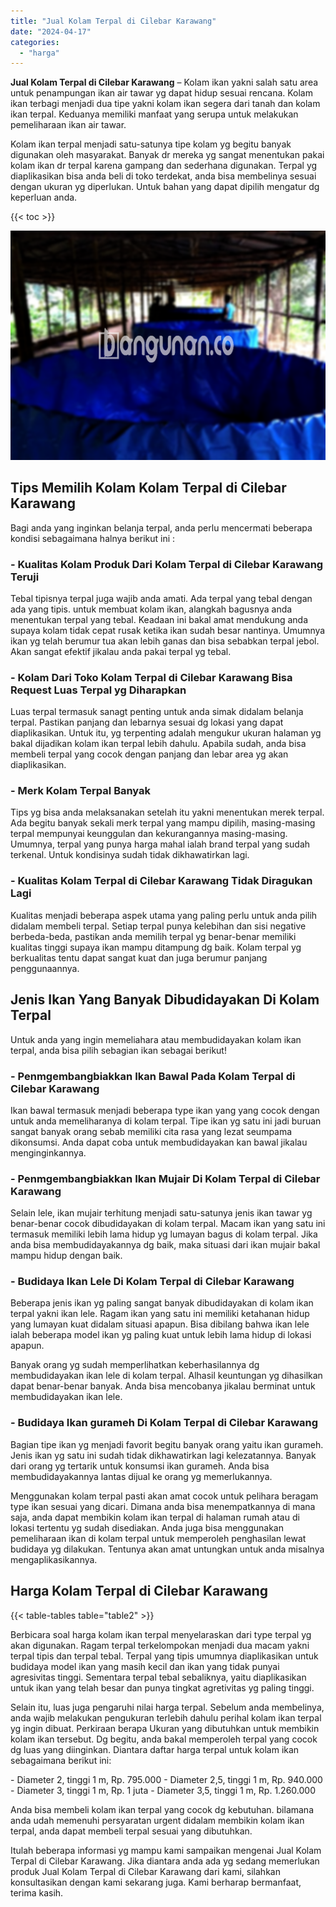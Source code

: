 ```yaml
---
title: "Jual Kolam Terpal di Cilebar Karawang"
date: "2024-04-17"
categories: 
  - "harga"
---
```


**Jual Kolam Terpal di Cilebar Karawang** – Kolam ikan yakni salah satu area untuk penampungan ikan air tawar yg dapat hidup sesuai rencana. Kolam ikan terbagi menjadi dua tipe yakni kolam ikan segera dari tanah dan kolam ikan terpal. Keduanya memiliki manfaat yang serupa untuk melakukan pemeliharaan ikan air tawar.

Kolam ikan terpal menjadi satu-satunya tipe kolam yg begitu banyak digunakan oleh masyarakat. Banyak dr mereka yg sangat menentukan pakai kolam ikan dr terpal karena gampang dan sederhana digunakan. Terpal yg diaplikasikan bisa anda beli di toko terdekat, anda bisa membelinya sesuai dengan ukuran yg diperlukan. Untuk bahan yang dapat dipilih mengatur dg keperluan anda.

{{< toc >}}

![Jual Kolam Terpal di Cilebar Karawang](/images/jual-kolam-terpal-62.png)

## Tips Memilih Kolam Kolam Terpal di Cilebar Karawang

Bagi anda yang inginkan belanja terpal, anda perlu mencermati beberapa kondisi sebagaimana halnya berikut ini :

### \- Kualitas Kolam Produk Dari Kolam Terpal di Cilebar Karawang Teruji

Tebal tipisnya terpal juga wajib anda amati. Ada terpal yang tebal dengan ada yang tipis. untuk membuat kolam ikan, alangkah bagusnya anda menentukan terpal yang tebal. Keadaan ini bakal amat mendukung anda supaya kolam tidak cepat rusak ketika ikan sudah besar nantinya. Umumnya ikan yg telah berumur tua akan lebih ganas dan bisa sebabkan terpal jebol. Akan sangat efektif jikalau anda pakai terpal yg tebal.

### \- Kolam Dari Toko Kolam Terpal di Cilebar Karawang Bisa Request Luas Terpal yg Diharapkan

Luas terpal termasuk sanagt penting untuk anda simak didalam belanja terpal. Pastikan panjang dan lebarnya sesuai dg lokasi yang dapat diaplikasikan. Untuk itu, yg terpenting adalah mengukur ukuran halaman yg bakal dijadikan kolam ikan terpal lebih dahulu. Apabila sudah, anda bisa membeli terpal yang cocok dengan panjang dan lebar area yg akan diaplikasikan.

### \- Merk Kolam Terpal Banyak

Tips yg bisa anda melaksanakan setelah itu yakni menentukan merek terpal. Ada begitu banyak sekali merk terpal yang mampu dipilih, masing-masing terpal mempunyai keunggulan dan kekurangannya masing-masing. Umumnya, terpal yang punya harga mahal ialah brand terpal yang sudah terkenal. Untuk kondisinya sudah tidak dikhawatirkan lagi.

### \- Kualitas Kolam Terpal di Cilebar Karawang Tidak Diragukan Lagi

Kualitas menjadi beberapa aspek utama yang paling perlu untuk anda pilih didalam membeli terpal. Setiap terpal punya kelebihan dan sisi negative berbeda-beda, pastikan anda memilih terpal yg benar-benar memiliki kualitas tinggi supaya ikan mampu ditampung dg baik. Kolam terpal yg berkualitas tentu dapat sangat kuat dan juga berumur panjang penggunaannya.

## Jenis Ikan Yang Banyak Dibudidayakan Di Kolam Terpal

Untuk anda yang ingin memeliahara atau membudidayakan kolam ikan terpal, anda bisa pilih sebagian ikan sebagai berikut!

### \- Penmgembangbiakkan Ikan Bawal Pada Kolam Terpal di Cilebar Karawang

Ikan bawal termasuk menjadi beberapa type ikan yang yang cocok dengan untuk anda memeliharanya di kolam terpal. Tipe ikan yg satu ini jadi buruan sangat banyak orang sebab memiliki cita rasa yang lezat seumpama dikonsumsi. Anda dapat coba untuk membudidayakan kan bawal jikalau menginginkannya.

### \- Penmgembangbiakkan Ikan Mujair Di Kolam Terpal di Cilebar Karawang

Selain lele, ikan mujair terhitung menjadi satu-satunya jenis ikan tawar yg benar-benar cocok dibudidayakan di kolam terpal. Macam ikan yang satu ini termasuk memiliki lebih lama hidup yg lumayan bagus di kolam terpal. Jika anda bisa membudidayakannya dg baik, maka situasi dari ikan mujair bakal mampu hidup dengan baik.

### \- Budidaya Ikan Lele Di Kolam Terpal di Cilebar Karawang

Beberapa jenis ikan yg paling sangat banyak dibudidayakan di kolam ikan terpal yakni ikan lele. Ragam ikan yang satu ini memiliki ketahanan hidup yang lumayan kuat didalam situasi apapun. Bisa dibilang bahwa ikan lele ialah beberapa model ikan yg paling kuat untuk lebih lama hidup di lokasi apapun.

Banyak orang yg sudah memperlihatkan keberhasilannya dg membudidayakan ikan lele di kolam terpal. Alhasil keuntungan yg dihasilkan dapat benar-benar banyak. Anda bisa mencobanya jikalau berminat untuk membudidayakan ikan lele.

### \- Budidaya Ikan gurameh Di Kolam Terpal di Cilebar Karawang

Bagian tipe ikan yg menjadi favorit begitu banyak orang yaitu ikan gurameh. Jenis ikan yg satu ini sudah tidak dikhawatirkan lagi kelezatannya. Banyak dari orang yg tertarik untuk konsumsi ikan gurameh. Anda bisa membudidayakannya lantas dijual ke orang yg memerlukannya.

Menggunakan kolam terpal pasti akan amat cocok untuk pelihara beragam type ikan sesuai yang dicari. Dimana anda bisa menempatkannya di mana saja, anda dapat membikin kolam ikan terpal di halaman rumah atau di lokasi tertentu yg sudah disediakan. Anda juga bisa menggunakan pemeliharaan ikan di kolam terpal untuk memperoleh penghasilan lewat budidaya yg dilakukan. Tentunya akan amat untungkan untuk anda misalnya mengaplikasikannya.

## Harga Kolam Terpal di Cilebar Karawang

{{< table-tables table="table2" >}}

Berbicara soal harga kolam ikan terpal menyelaraskan dari type terpal yg akan digunakan. Ragam terpal terkelompokan menjadi dua macam yakni terpal tipis dan terpal tebal. Terpal yang tipis umumnya diaplikasikan untuk budidaya model ikan yang masih kecil dan ikan yang tidak punyai agresivitas tinggi. Sementara terpal tebal sebaliknya, yaitu diaplikasikan untuk ikan yang telah besar dan punya tingkat agretivitas yg paling tinggi.

Selain itu, luas juga pengaruhi nilai harga terpal. Sebelum anda membelinya, anda wajib melakukan pengukuran terlebih dahulu perihal kolam ikan terpal yg ingin dibuat. Perkiraan berapa Ukuran yang dibutuhkan untuk membikin kolam ikan tersebut. Dg begitu, anda bakal memperoleh terpal yang cocok dg luas yang diinginkan. Diantara daftar harga terpal untuk kolam ikan sebagaimana berikut ini:

\- Diameter 2, tinggi 1 m, Rp. 795.000 - Diameter 2,5, tinggi 1 m, Rp. 940.000 - Diameter 3, tinggi 1 m, Rp. 1 juta - Diameter 3,5, tinggi 1 m, Rp. 1.260.000

Anda bisa membeli kolam ikan terpal yang cocok dg kebutuhan. bilamana anda udah memenuhi persyaratan urgent didalam membikin kolam ikan terpal, anda dapat membeli terpal sesuai yang dibutuhkan.

Itulah beberapa informasi yg mampu kami sampaikan mengenai Jual Kolam Terpal di Cilebar Karawang. Jika diantara anda ada yg sedang memerlukan produk Jual Kolam Terpal di Cilebar Karawang dari kami, silahkan konsultasikan dengan kami sekarang juga. Kami berharap bermanfaat, terima kasih.
